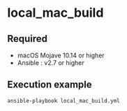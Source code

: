 # local_mac_build


## Required

* macOS Mojave 10.14 or higher
* Ansible : v2.7 or higher

## Execution example

```
ansible-playbook local_mac_build.yml
```
